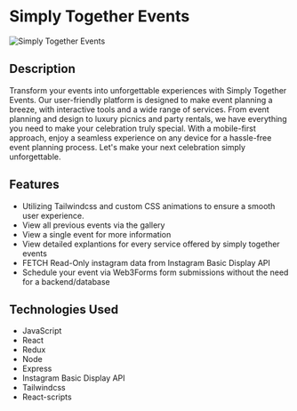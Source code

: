 # Simply Together Events

![Simply Together Events](./public/steGif.gif)

## Description

Transform your events into unforgettable experiences with Simply Together Events. Our user-friendly platform is designed to make event planning a breeze, with interactive tools and a wide range of services. From event planning and design to luxury picnics and party rentals, we have everything you need to make your celebration truly special. With a mobile-first approach, enjoy a seamless experience on any device for a hassle-free event planning process. Let's make your next celebration simply unforgettable.

## Features

- Utilizing Tailwindcss and custom CSS animations to ensure a smooth user experience.
- View all previous events via the gallery
- View a single event for more information
- View detailed explantions for every service offered by simply together events
- FETCH Read-Only instagram data from Instagram Basic Display API
- Schedule your event via Web3Forms form submissions without the need for a backend/database

## Technologies Used

- JavaScript
- React
- Redux
- Node
- Express
- Instagram Basic Display API
- Tailwindcss
- React-scripts
